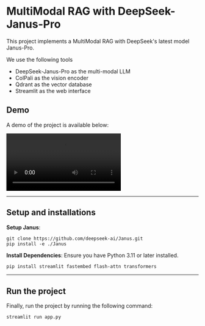 # MultiModal RAG with DeepSeek-Janus-Pro

This project implements a MultiModal RAG with DeepSeek's latest model Janus-Pro.

We use the following tools
- DeepSeek-Janus-Pro as the multi-modal LLM
- ColPali as the vision encoder
- Qdrant as the vector database
- Streamlit as the web interface

## Demo

A demo of the project is available below:

![demo](./video-demo.mp4)

---
## Setup and installations

**Setup Janus**:
```
git clone https://github.com/deepseek-ai/Janus.git
pip install -e ./Janus
```

**Install Dependencies**:
   Ensure you have Python 3.11 or later installed.
   ```bash
   pip install streamlit fastembed flash-attn transformers
   ```

---

## Run the project

Finally, run the project by running the following command:

```bash
streamlit run app.py
```
